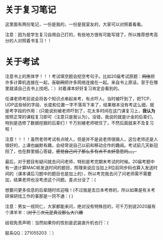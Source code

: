 # 关于复习笔记

这里面有两份笔记，一份是我的，一份是我室友的，大家可以对照着看看。

注意：因为是学生复习自用自己打的，有些地方很有可能写错了，所以推荐想考高分的人对照着书复习！！

# 关于考试

注意书上的黑体字！！！考试填空题会挖空考句子。比如20届考试原题：~~网络~~把许多计算机连接在一起，~~互联网~~把许多网络连接在一起。来自书上原话，至于在哪里就请自己去书上找吧。：）对着课本好好复习肯定会看到的。

任课老师考前说会将各个知识点串起来考，有点吓人。当时被吓到了，把TCP、UDP这些帧的字段、长度和位置一字不落背下来了，结果根本没有考这么细，就是考字段的作用：(只能说别被老师吓到了，花太多时间在这门课复习上，**我认为**按照正常的课程复习即可（注意只是我认为）。没错，我说的就是计金的后辈们，特别是选修了数据挖掘的后辈们！千万别被老师唬住了，不然后面就来不及复习啦！

注意！！！！虽然老师考试有点唬人，但是并不是说老师很搞人，这位老师还是人很好的，上课也幽默有趣，会经常说自己以前和移动合作的趣闻。考试前几天新冠阳了，也在群里细心答疑，~~感觉自己问了那么多有点不太好意思的。。。~~

最后，对于题目有疑问就去问问老师，特别是考完期末考试的时候。20届考题中有一道计算MAC帧发送时间的题目，照理来说应当加上8位前同步码也算入发送时间的（课本课后习题中的题目也是加上的），所以考完我去问了问老师需不需要加，结果老师也没考虑这个问题。差点分没了：(

想要问更多信息的后辈随时欢迎哦！(不过我是去日本考修的，所以如果是有关考研保研找工作的事那是一窍不通：( )

注意：男女一视同仁，大家都能来问，绝对没有特殊目的，可千万别说2020届有个沸羊羊：(~~对于三次元是真没那么大兴趣~~

歧视免责声明：当然如果你的性别是武装直升机也行：(    

联系QQ：271055203   ：）


